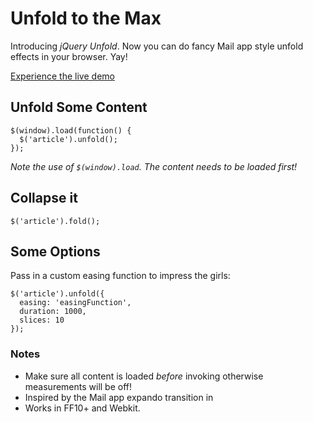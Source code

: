 # Unfold to the Max

Introducing *jQuery Unfold*. Now you can do fancy Mail app style unfold effects in your browser. Yay!

[Experience the live demo](http://mikejholly.github.com/jquery-unfold/)

## Unfold Some Content

```
$(window).load(function() {
  $('article').unfold();
});
```

*Note the use of ```$(window).load```. The content needs to be loaded first!*

## Collapse it

```
$('article').fold();
```

## Some Options

Pass in a custom easing function to impress the girls:

```
$('article').unfold({
  easing: 'easingFunction',
  duration: 1000,
  slices: 10 
});
```

### Notes
* Make sure all content is loaded *before* invoking otherwise measurements will be off!
* Inspired by the Mail app expando transition in
* Works in FF10+ and Webkit.